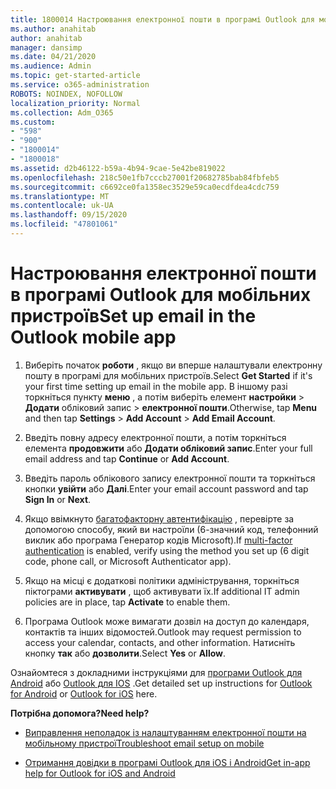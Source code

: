 ```yaml
---
title: 1800014 Настроювання електронної пошти в програмі Outlook для мобільних пристроїв
ms.author: anahitab
author: anahitab
manager: dansimp
ms.date: 04/21/2020
ms.audience: Admin
ms.topic: get-started-article
ms.service: o365-administration
ROBOTS: NOINDEX, NOFOLLOW
localization_priority: Normal
ms.collection: Adm_O365
ms.custom:
- "598"
- "900"
- "1800014"
- "1800018"
ms.assetid: d2b46122-b59a-4b94-9cae-5e42be819022
ms.openlocfilehash: 218c50e1fb7cccb27001f20682785bab84fbfeb5
ms.sourcegitcommit: c6692ce0fa1358ec3529e59ca0ecdfdea4cdc759
ms.translationtype: MT
ms.contentlocale: uk-UA
ms.lasthandoff: 09/15/2020
ms.locfileid: "47801061"
---
```

# <a name="set-up-email-in-the-outlook-mobile-app"></a><span data-ttu-id="87c2d-102">Настроювання електронної пошти в програмі Outlook для мобільних пристроїв</span><span class="sxs-lookup"><span data-stu-id="87c2d-102">Set up email in the Outlook mobile app</span></span>

1. <span data-ttu-id="87c2d-103">Виберіть початок **роботи** , якщо ви вперше налаштували електронну пошту в програмі для мобільних пристроїв.</span><span class="sxs-lookup"><span data-stu-id="87c2d-103">Select **Get Started** if it's your first time setting up email in the mobile app.</span></span> <span data-ttu-id="87c2d-104">В іншому разі торкніться пункту **меню** , а потім виберіть елемент **настройки** \> **Додати** обліковий запис \> **електронної пошти**.</span><span class="sxs-lookup"><span data-stu-id="87c2d-104">Otherwise, tap **Menu** and then tap **Settings** \> **Add Account** \> **Add Email Account**.</span></span>

2. <span data-ttu-id="87c2d-105">Введіть повну адресу електронної пошти, а потім торкніться елемента **продовжити** або **Додати обліковий запис**.</span><span class="sxs-lookup"><span data-stu-id="87c2d-105">Enter your full email address and tap **Continue** or **Add Account**.</span></span>

3. <span data-ttu-id="87c2d-106">Введіть пароль облікового запису електронної пошти та торкніться кнопки **увійти** або **Далі**.</span><span class="sxs-lookup"><span data-stu-id="87c2d-106">Enter your email account password and tap **Sign In** or **Next**.</span></span>

4. <span data-ttu-id="87c2d-107">Якщо ввімкнуто [багатофакторну автентифікацію](https://docs.microsoft.com/microsoft-365/admin/security-and-compliance/set-up-multi-factor-authentication) , перевірте за допомогою способу, який ви настроїли (6-значний код, телефонний виклик або програма Генератор кодів Microsoft).</span><span class="sxs-lookup"><span data-stu-id="87c2d-107">If [multi-factor authentication](https://docs.microsoft.com/microsoft-365/admin/security-and-compliance/set-up-multi-factor-authentication) is enabled, verify using the method you set up (6 digit code, phone call, or Microsoft Authenticator app).</span></span>

5. <span data-ttu-id="87c2d-108">Якщо на місці є додаткові політики адміністрування, торкніться піктограми **активувати** , щоб активувати їх.</span><span class="sxs-lookup"><span data-stu-id="87c2d-108">If additional IT admin policies are in place, tap **Activate** to enable them.</span></span>

6. <span data-ttu-id="87c2d-109">Програма Outlook може вимагати дозвіл на доступ до календаря, контактів та інших відомостей.</span><span class="sxs-lookup"><span data-stu-id="87c2d-109">Outlook may request permission to access your calendar, contacts, and other information.</span></span> <span data-ttu-id="87c2d-110">Натисніть кнопку **так** або **дозволити**.</span><span class="sxs-lookup"><span data-stu-id="87c2d-110">Select **Yes** or **Allow**.</span></span>

<span data-ttu-id="87c2d-111">Ознайомтеся з докладними інструкціями для [програми Outlook для Android](https://support.office.com/article/886db551-8dfa-4fd5-b835-f8e532091872.aspx) або [Outlook для IOS](https://support.office.com/article/b2de2161-cc1d-49ef-9ef9-81acd1c8e234.aspx) .</span><span class="sxs-lookup"><span data-stu-id="87c2d-111">Get detailed set up instructions for [Outlook for Android](https://support.office.com/article/886db551-8dfa-4fd5-b835-f8e532091872.aspx) or [Outlook for iOS](https://support.office.com/article/b2de2161-cc1d-49ef-9ef9-81acd1c8e234.aspx) here.</span></span>
  
 <span data-ttu-id="87c2d-112">**Потрібна допомога?**</span><span class="sxs-lookup"><span data-stu-id="87c2d-112">**Need help?**</span></span>
  
- [<span data-ttu-id="87c2d-113">Виправлення неполадок із налаштуванням електронної пошти на мобільному пристрої</span><span class="sxs-lookup"><span data-stu-id="87c2d-113">Troubleshoot email setup on mobile</span></span>](https://support.office.com/article/a264ef01-9c88-48fb-9285-7017e4f31f02.aspx)

- [<span data-ttu-id="87c2d-114">Отримання довідки в програмі Outlook для iOS і Android</span><span class="sxs-lookup"><span data-stu-id="87c2d-114">Get in-app help for Outlook for iOS and Android</span></span>](https://support.office.com/article/218a22d1-9fa5-4889-b689-de1c63493243.aspx#ID0EAABAAA=Contact_Support)
